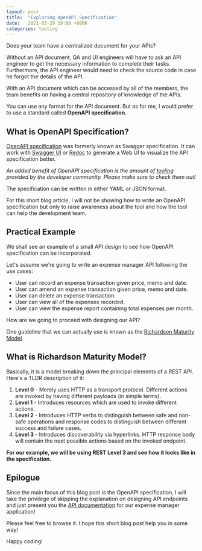 ```yaml
---
layout: post
title:  "Exploring OpenAPI Specification"
date:   2021-03-29 19:00 +0800
categories: tooling
---
```

Does your team have a centralized document for your APIs?

Without an API document, QA and UI engineers will have to ask an API engineer to get the necessary information to complete their tasks. Furthermore, the API engineer would need to check the source code in case he forgot the details of the API.

With an API document which can be accessed by all of the members, the team benefits on having a central repository of knowledge of the APIs. 

You can use any format for the API document. But as for me, I would prefer to use a standard called  **OpenAPI specification.**

## What is OpenAPI Specification?

[OpenAPI specification](https://swagger.io/specification/) was formerly known as Swagger specification. It can work with [Swagger UI](https://swagger.io/tools/swagger-ui/) or [Redoc](https://redoc.ly) to generate a Web UI to visualize the API specification better.

*An added benefit of OpenAPI specification is the amount of [tooling](https://openapi.tools) provided by the developer community. Please make sure to check them out!*

The specification can be written in either YAML or JSON format.

For this short blog article, I will not be showing how to write an OpenAPI specification but only to raise awareness about the tool and how the tool can help the development team.

## Practical Example

We shall see an example of a small API design to see how OpenAPI specification can be incorporated.

Let's assume we're going to write an expense manager API following the use cases:
  - User can record an expense transaction given price, memo and date.
  - User can amend an expense transaction given price, memo and date.
  - User can delete an expense transaction.
  - User can view all of the expenses recorded.
  - User can view the expense report containing total expenses per month.

How are we going to proceed with designing our API? 

One guideline that we can actually use is known as the [Richardson Maturity Model](https://martinfowler.com/articles/richardsonMaturityModel.html).

## What is Richardson Maturity Model?

Basically, it is a model breaking down the principal elements of a REST API. Here's a TLDR description of it:

1. **Level 0** - Merely uses HTTP as a transport protocol. Different actions are invoked by having different payloads (in simple terms).
2. **Level 1** - Introduces resources which are used to invoke different actions.
3. **Level 2** - Introduces HTTP verbs to distinguish between safe and non-safe operations and response codes to distinguish between different success and failure cases. 
4. **Level 3** - Introduces discoverability via hyperlinks. HTTP response body will contain the next possible actions based on the invoked endpoint.

**For our example, we will be using REST Level 3 and see how it looks like in the specification.**

## Epilogue

Since the main focus of this blog post is the OpenAPI specification, I will take the privilege of skipping the explanation on designing API endpoints and just present you the [API documentation](/static/i-openapi.html) for our expense manager application! 

Please feel free to browse it. I hope this short blog post help you in some way! 

Happy coding!